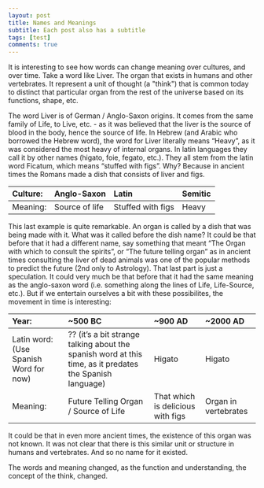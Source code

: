 ```yaml
---
layout: post
title: Names and Meanings
subtitle: Each post also has a subtitle
tags: [test]
comments: true
---
```


It is interesting to see how words can change meaning over cultures, and over time.
Take a word like Liver. The organ that exists in humans and other vertebrates. It represent a unit of thought (a "think") that is common today to distinct that particular organ from the rest of the universe based on its functions, shape, etc. 

The word Liver is of German / Anglo-Saxon origins. It comes from the same family of Life, to Live, etc. - as it was believed that the liver is the source of blood in the body, hence the source of life. 
In Hebrew (and Arabic who borrowed the Hebrew word), the word for Liver literally means “Heavy”, as it was considered the most heavy of internal organs. In latin languages they call it by other names (higato, foie, fegato, etc.). They all stem from the latin word Ficatum, which means “stuffed with figs”. Why? Because in ancient times the Romans made a dish that consists of liver and figs. 


| Culture: | Anglo-Saxon | Latin | Semitic |
| :------ |:--- | :--- | :--- |
| Meaning: | Source of life | Stuffed with figs | Heavy |


This last example is quite remarkable. An organ is called by a dish that was being made with it.  What was it called before the dish name? It could be that before that it had a different name, say something that meant “The Organ with which to consult the spirits”, or “The future telling organ” as in ancient times consulting the liver of dead animals was one of the popular methods to predict the future (2nd only to Astrology). That last part is just a speculation. It could very much be that before that it had the same meaning as the anglo-saxon word (i.e. something along the lines of Life, Life-Source, etc.). But if we entertain ourselves a bit with these possibilites, the movement in time is interesting: 


| Year: | ~500 BC | ~900 AD | ~2000 AD |
| :------ |:--- | :--- | :--- |
| Latin word: (Use Spanish Word for now) | ?? (it’s a bit strange talking about the spanish word at this time, as it predates the Spanish language) | Higato | Higato |
| Meaning: | Future Telling Organ / Source of Life | That which is delicious with figs | Organ in vertebrates |


It could be that in even more ancient times, the existence of this organ was not known. It was not clear that there is this similar unit or structure in humans and vertebrates. And so no name for it existed. 

The words and meaning changed, as the function and understanding, the concept of the think, changed. 
